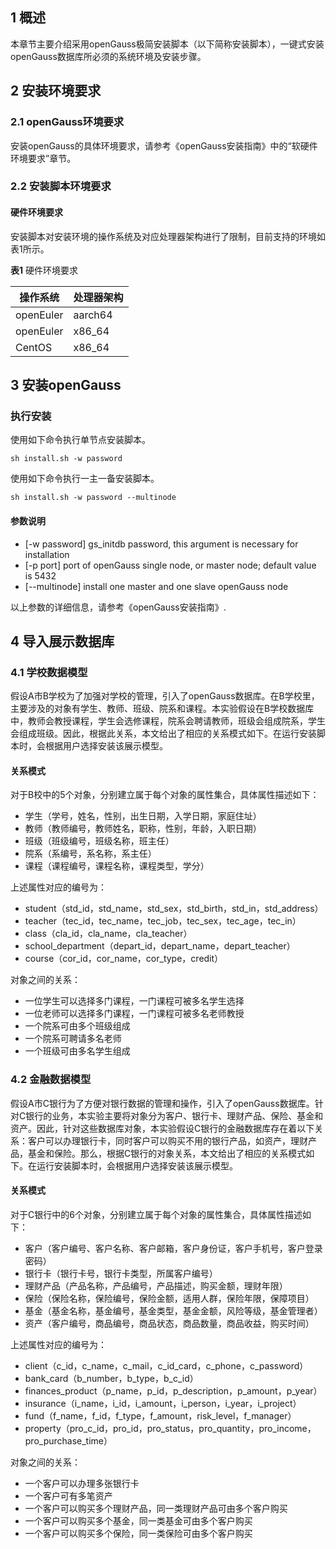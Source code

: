 ## 1 概述

本章节主要介绍采用openGauss极简安装脚本（以下简称安装脚本），一键式安装openGauss数据库所必须的系统环境及安装步骤。

## 2 安装环境要求

### 2.1 openGauss环境要求

安装openGauss的具体环境要求，请参考《openGauss安装指南》中的“软硬件环境要求”章节。

### 2.2 安装脚本环境要求

#### 硬件环境要求

安装脚本对安装环境的操作系统及对应处理器架构进行了限制，目前支持的环境如表1所示。

**表1** 硬件环境要求

| 操作系统  | 处理器架构 |
| --------- | ---------- |
| openEuler | aarch64    |
| openEuler | x86_64     |
| CentOS    | x86_64     |


## 3 安装openGauss


### 执行安装

使用如下命令执行单节点安装脚本。

```shell
sh install.sh -w password
```

使用如下命令执行一主一备安装脚本。

```shell
sh install.sh -w password --multinode
```
#### 参数说明

- [-w password] gs_initdb password, this argument is necessary for installation
- [-p port] port of openGauss single node, or master node; default value is 5432
- [--multinode] install one master and one slave openGauss node

以上参数的详细信息，请参考《openGauss安装指南》.


## 4 导入展示数据库

### 4.1 学校数据模型

假设A市B学校为了加强对学校的管理，引入了openGauss数据库。在B学校里，主要涉及的对象有学生、教师、班级、院系和课程。本实验假设在B学校数据库中，教师会教授课程，学生会选修课程，院系会聘请教师，班级会组成院系，学生会组成班级。因此，根据此关系，本文给出了相应的关系模式如下。在运行安装脚本时，会根据用户选择安装该展示模型。

#### 关系模式

对于B校中的5个对象，分别建立属于每个对象的属性集合，具体属性描述如下：

- 学生（学号，姓名，性别，出生日期，入学日期，家庭住址）
- 教师（教师编号，教师姓名，职称，性别，年龄，入职日期）
- 班级（班级编号，班级名称，班主任）
- 院系（系编号，系名称，系主任）
- 课程（课程编号，课程名称，课程类型，学分）

上述属性对应的编号为：

- student（std_id，std_name，std_sex，std_birth，std_in，std_address）
- teacher（tec_id，tec_name，tec_job，tec_sex，tec_age，tec_in）
- class（cla_id，cla_name，cla_teacher）
- school_department（depart_id，depart_name，depart_teacher）
- course（cor_id，cor_name，cor_type，credit）

对象之间的关系：

- 一位学生可以选择多门课程，一门课程可被多名学生选择
- 一位老师可以选择多门课程，一门课程可被多名老师教授
- 一个院系可由多个班级组成
- 一个院系可聘请多名老师
- 一个班级可由多名学生组成

### 4.2 金融数据模型

假设A市C银行为了方便对银行数据的管理和操作，引入了openGauss数据库。针对C银行的业务，本实验主要将对象分为客户、银行卡、理财产品、保险、基金和资产。因此，针对这些数据库对象，本实验假设C银行的金融数据库存在着以下关系：客户可以办理银行卡，同时客户可以购买不用的银行产品，如资产，理财产品，基金和保险。那么，根据C银行的对象关系，本文给出了相应的关系模式如下。在运行安装脚本时，会根据用户选择安装该展示模型。

#### 关系模式

对于C银行中的6个对象，分别建立属于每个对象的属性集合，具体属性描述如下：

- 客户（客户编号、客户名称、客户邮箱，客户身份证，客户手机号，客户登录密码）
- 银行卡（银行卡号，银行卡类型，所属客户编号）
- 理财产品（产品名称，产品编号，产品描述，购买金额，理财年限）
- 保险（保险名称，保险编号，保险金额，适用人群，保险年限，保障项目）
- 基金（基金名称，基金编号，基金类型，基金金额，风险等级，基金管理者）
- 资产（客户编号，商品编号，商品状态，商品数量，商品收益，购买时间）

上述属性对应的编号为：

- client（c_id，c_name，c_mail，c_id_card，c_phone，c_password）
- bank_card（b_number，b_type，b_c_id）
- finances_product（p_name，p_id，p_description，p_amount，p_year）
- insurance（i_name，i_id，i_amount，i_person，i_year，i_project）
- fund（f_name，f_id，f_type，f_amount，risk_level，f_manager）
- property（pro_c_id，pro_id，pro_status，pro_quantity，pro_income，pro_purchase_time）

对象之间的关系：

- 一个客户可以办理多张银行卡
- 一个客户可有多笔资产
- 一个客户可以购买多个理财产品，同一类理财产品可由多个客户购买
- 一个客户可以购买多个基金，同一类基金可由多个客户购买
- 一个客户可以购买多个保险，同一类保险可由多个客户购买
